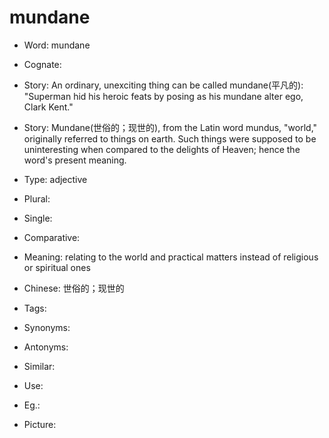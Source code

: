 # mundane

- Word: mundane
- Cognate: 
- Story: An ordinary, unexciting thing can be called mundane(平凡的): "Superman hid his heroic feats by posing as his mundane alter ego, Clark Kent."
- Story: Mundane(世俗的；现世的), from the Latin word mundus, "world," originally referred to things on earth. Such things were supposed to be uninteresting when compared to the delights of Heaven; hence the word's present meaning.

- Type: adjective
- Plural: 
- Single: 
- Comparative: 
- Meaning: relating to the world and practical matters instead of religious or spiritual ones
- Chinese: 世俗的；现世的
- Tags: 
- Synonyms: 
- Antonyms: 
- Similar: 
- Use: 
- Eg.: 
- Picture: 

